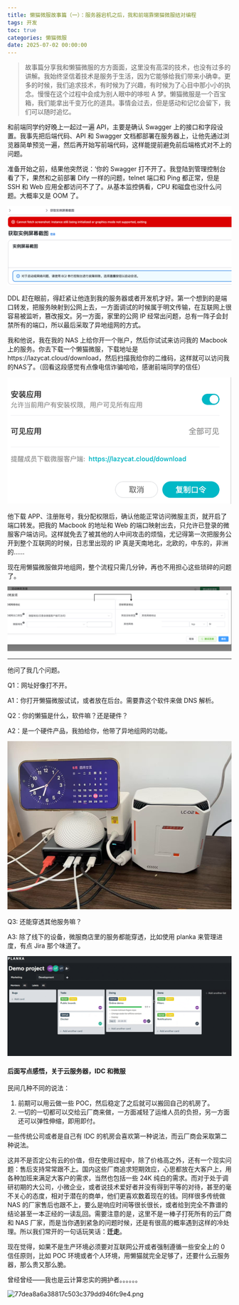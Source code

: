 ```yaml
---
title: 懒猫微服故事篇（一）：服务器宕机之后，我和前端靠懒猫微服结对编程
tags: 开发
toc: true
categories: 懒猫微服
date: 2025-07-02 00:00:00
---
```


> 故事篇分享我和懒猫微服的方方面面，这里没有高深的技术，也没有过多的讲解。我始终坚信着技术是服务于生活，因为它能够给我们带来小确幸。更多的时候，我们追求技术，有时候为了兴趣，有时候为了心目中那小小的执念。慢慢在这个过程中会成为别人眼中的哆啦 A 梦。懒猫微服是一个百宝箱，我们能拿出千变万化的道具。事情会过去，但是感动和记忆会留下，我们可以随时追忆。

和前端同学约好晚上一起过一遍 API，主要是确认 Swagger 上的接口和字段设置。我事先把后端代码、API 和 Swagger 文档都部署在服务器上，让他先通过浏览器简单预览一遍，然后再开始写前端代码，这样能提前避免前后端格式对不上的问题。

准备开始之前，结果他突然说：‘你的 Swagger 打不开了。我登陆到管理控制台看了下，果然和之前部署 Dify 一样的问题，telnet 端口和 Ping 都正常，但是 SSH 和 Web 应用全都访问不了了。从基本监控俩看，CPU 和磁盘也没什么问题。大概率又是 OOM 了。

![image-20250522074447237](https://raw.githubusercontent.com/cloudsmithy/picgo-imh/master/image-20250522074447237.png)

DDL 赶在眼前，得赶紧让他连到我的服务器或者开发机才好。第一个想到的是端口转发，把服务映射到公网上去，一方面调试的时候属于明文传输，在互联网上很容易被监听，篡改报文。另一方面，家里的公网 IP 经常出问题，总有一阵子会封禁所有的端口，所以最后采取了异地组网的方式。

我和他说，我在我的 NAS 上给你开一个账户，然后你试试来访问我的 Macbook 上的服务。你去下载一个懒猫微服，下载地址是https://lazycat.cloud/download，然后扫描我给你的二维码，这样就可以访问我的NAS了。（回看这段感觉有点像电信诈骗哈哈，感谢前端同学的信任）

<!-- more -->

![image-20250522074640499](https://raw.githubusercontent.com/cloudsmithy/picgo-imh/master/image-20250522074640499.png)

他下载 APP、注册账号，我分配权限后，确认他能正常访问微服主页，就开启了端口转发。把我的 Macbook 的地址和 Web 的端口映射出去，只允许已登录的微服客户端访问。这样就免去了被其他的人中间攻击的烦恼，尤记得第一次把服务公开到整个互联网的时候，日志里出现的 IP 真是天南地北，北欧的，中东的，非洲的......

现在用懒猫微服做异地组网，整个流程只需几分钟，再也不用担心这些琐碎的问题了。

![image-20250522064604867](https://raw.githubusercontent.com/cloudsmithy/picgo-imh/master/image-20250522064604867.png)

---

他问了我几个问题。

Q1：网址好像打不开。

A1：你打开懒猫微服试试，或者放在后台。需要靠这个软件来做 DNS 解析。

Q2：你的懒猫是什么，软件嘛？还是硬件？

A2：是一个硬件产品，我拍给你，他带了异地组网的功能。

![image-20250522064255392](https://raw.githubusercontent.com/cloudsmithy/picgo-imh/master/image-20250522064255392.png)

Q3: 还能穿透其他服务嘛？

A3: 除了线下的设备，微服商店里的服务都能穿透，比如使用 planka 来管理进度，有点 Jira 那个味道了。

![image-20250522072631446](https://raw.githubusercontent.com/cloudsmithy/picgo-imh/master/image-20250522072631446.png)

#### 后面写点感悟，关于云服务器，IDC 和微服

民间几种不同的说法：

1. 前期可以用云做一些 POC，然后稳定了之后就可以搬回自己的机房了。
2. 一切的一切都可以交给云厂商来做，一方面减轻了运维人员的负担，另一方面还可以弹性伸缩，即用即付。

一些传统公司或者是自己有 IDC 的机房会喜欢第一种说法，而云厂商会采取第二种说法。

这并不是否定公有云的价值，但在使用过程中，除了价格高之外，还有一个现实问题：售后支持常常跟不上。国内这些厂商追求短期效应，心思都放在大客户上，用各种加班来满足大客户的需求，当然也包括一些 24K 纯白的需求。而对于处于调研初期的大公司，小微企业，或者说技术爱好者并没有得到平等的对待，甚至的毫不关心的态度，相对于潜在的商单，他们更喜欢数着现在的钱。同样很多传统做 NAS 的厂家售后也跟不上，要么是响应时间等很长很长，或者给到完全不靠谱的结论甚至一本正经的一读乱回。需要注意的是，这里不是一棒子打死所有的云厂商和 NAS 厂家，而是当你遇到紧急的问题时候，还是有很高的概率遇到这样的冷处理。所以我们常开的一句话玩笑话：**迁走**。

现在觉得，如果不是生产环境必须要对互联网公开或者强制遵循一些安全上的 0 信任原则，比如 POC 环境或者个人环境，用懒猫就完全足够了，还要什么云服务器，那么贵又那么脆。

曾经曾经——我也是云计算忠实的拥护者。。。。。。

![77dea8a6a38817c503c379dd946fc9e4.png](https://lzc-playground-1301583638.cos.ap-chengdu.myqcloud.com/guidelines/459/1c0037a4-7fea-42df-a7a7-a37f6f47ae35.png "77dea8a6a38817c503c379dd946fc9e4.png")
